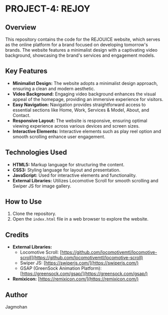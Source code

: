 # PROJECT-4: REJOY

## Overview
This repository contains the code for the REJOUICE website, which serves as the online platform for a brand focused on developing tomorrow's brands. The website features a minimalist design with a captivating video background, showcasing the brand's services and engagement models.

## Key Features
- **Minimalist Design:** The website adopts a minimalist design approach, ensuring a clean and modern aesthetic.
- **Video Background:** Engaging video background enhances the visual appeal of the homepage, providing an immersive experience for visitors.
- **Easy Navigation:** Navigation  provides straightforward access to essential sections like Home, Work, Services & Model, About, and Contact.
- **Responsive Layout:** The website is responsive, ensuring optimal viewing experience across various devices and screen sizes.
- **Interactive Elements:** Interactive elements such as play reel option and smooth scrolling enhance user engagement.

## Technologies Used
- **HTML5:** Markup language for structuring the content.
- **CSS3:** Styling language for layout and presentation.
- **JavaScript:** Used for interactive elements and functionality.
- **External Libraries:** Utilizes Locomotive Scroll for smooth scrolling and Swiper JS for image gallery.

## How to Use
1. Clone the repository.
2. Open the `index.html` file in a web browser to explore the website.

## Credits
- **External Libraries:**
  - Locomotive Scroll: [https://github.com/locomotivemtl/locomotive-scroll](https://github.com/locomotivemtl/locomotive-scroll)
  - Swiper JS: [https://swiperjs.com/](https://swiperjs.com/)
  - GSAP (GreenSock Animation Platform): [https://greensock.com/gsap/](https://greensock.com/gsap/)
- **Remixicon:** [https://remixicon.com/](https://remixicon.com/)

## Author

Jagmohan
